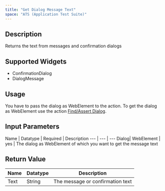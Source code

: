```yaml
---
title: "Get Dialog Message Text"
space: "ATS (Application Test Suite)"
---
```

## Description
Returns the text from messages and confirmation dialogs

## Supported Widgets
 + ConfirmationDialog
 + DialogMessage

## Usage
You have to pass the dialog as WebElement to the action. To get the dialog as WebElement use the action [Find/Assert Dialog](FindAssert+Dialog).

## Input Parameters
Name | Datatype | Required | Description
--- | --- | ---
Dialog| WebElement | yes | The dialog as WebElement of which you want to get the message text

## Return Value

Name | Datatype | Description
--- | --- | ---
Text | String | The message or confirmation text
